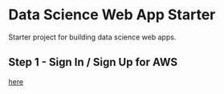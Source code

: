# Data Science Web App Starter
Starter project for building data science web apps.

## Step 1 - Sign In / Sign Up for AWS

[here](https://aws.amazon.com/)

